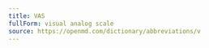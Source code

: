 ```yaml
---
title: VAS
fullForm: visual analog scale
source: https://openmd.com/dictionary/abbreviations/v
---
```

